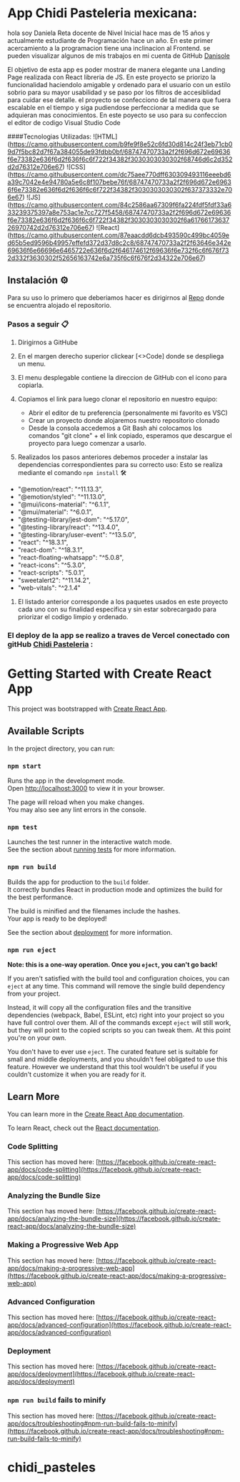 # App Chidi Pasteleria mexicana:

hola soy Daniela Reta docente de Nivel Inicial hace mas de 15 años y actualmente estudiante de Programación hace un año. En este primer acercamiento a la programacion tiene una inclinacion al Frontend. se pueden visualizar algunos de mis trabajos en mi cuenta de GitHub [Danisole](https://github.com/Danisole)

El objetivo de esta app es poder mostrar de manera elegante una Landing Page realizada con React libreria de JS.
En este proyecto se priorizo la funcionalidad haciendolo amigable y ordenado para el usuario con un estilo sobrio para su mayor usabilidad y se paso por los filtros de accesiblidad para cuidar ese detalle.
el proyecto se confecciono de tal manera que fuera escalable en el tiempo y siga pudiendose perfeccionar a medida que se adquieran mas conocimientos.
En este poyecto se uso para su confeccion el editor de codigo Visual Studio Code 

####Tecnologias Utilizadas:
![HTML] (https://camo.githubusercontent.com/b9fe9f8e52c6fd30d814c24f3eb71cb09d7f5bc82d7f67a384055de93fdbb0bf/68747470733a2f2f696d672e69636f6e73382e636f6d2f636f6c6f722f34382f3030303030302f68746d6c2d352d2d76312e706e67) 
![CSS] (https://camo.githubusercontent.com/dc75aee770dff630309493116eeebd6a39c7042e4e94780a5e6c8f107bebe76f/68747470733a2f2f696d672e69636f6e73382e636f6d2f636f6c6f722f34382f3030303030302f637373332e706e67) 
![JS] (https://camo.githubusercontent.com/84c2586aa67309f6fa224fdf5fdf33a633239375397a8e753ac1e7cc727f5458/68747470733a2f2f696d672e69636f6e73382e636f6d2f636f6c6f722f34382f3030303030302f6a6176617363726970742d2d76312e706e67) 
![React] (https://camo.githubusercontent.com/87eaacdd6dcb493590c499bc4059ed65b5ed9596b49957effefd372d37d8c2c8/68747470733a2f2f63646e342e69636f6e66696e6465722e636f6d2f646174612f69636f6e732f6c6f676f732d332f3630302f52656163742e6a735f6c6f676f2d34322e706e67)

## Instalación :gear:

Para su uso lo primero que deberiamos hacer es dirigirnos al  [Repo](https://github.com/Danisole/chidi_pasteles) donde se encuentra alojado el repositorio.

### Pasos a seguir :clipboard:

1. Dirigirnos a GitHube 
1. En el margen derecho superior clickear [<>Code] donde se despliega un menu.
1. El menu desplegable contiene la direccion de GitHub con el icono para copiarla.
1. Copiamos el link para luego clonar el repositorio en nuestro equipo:
   * Abrir el editor de tu preferencia (personalmente mi favorito es VSC)
   * Crear un proyecto donde alojaremos nuestro repositorio clonado
   * Desde la consola accedemos a Git Bash ahi colocamos los comandos "git clone" + el  link copiado, esperamos que descargue el proyecto para luego comenzar a usarlo.

1. Realizados los pasos anteriores debemos proceder a instalar las dependencias correspondientes para su correcto uso:
Esto se realiza mediante el comando `npm install` :hammer_and_wrench:


*   "@emotion/react": "^11.13.3",
*   "@emotion/styled": "^11.13.0",
*   "@mui/icons-material": "^6.1.1",
*   "@mui/material": "^6.0.1",
*   "@testing-library/jest-dom": "^5.17.0",
*   "@testing-library/react": "^13.4.0",
*   "@testing-library/user-event": "^13.5.0",
*   "react": "^18.3.1",
*   "react-dom": "^18.3.1",
*   "react-floating-whatsapp": "^5.0.8",
*   "react-icons": "^5.3.0",
*   "react-scripts": "5.0.1",
*   "sweetalert2": "^11.14.2",
*   "web-vitals": "^2.1.4"

1. El listado anterior corresponde a los paquetes usados en este proyecto cada uno con su finalidad especifica y sin estar sobrecargado para priorizar el codigo limpio y ordenado.

### El deploy de la app se realizo a traves de Vercel conectado con gitHub  [Chidi Pasteleria](https://chidi-pasteles-c1b7.vercel.app/) :




# Getting Started with Create React App

This project was bootstrapped with [Create React App](https://github.com/facebook/create-react-app).

## Available Scripts

In the project directory, you can run:

### `npm start`

Runs the app in the development mode.\
Open [http://localhost:3000](http://localhost:3000) to view it in your browser.

The page will reload when you make changes.\
You may also see any lint errors in the console.

### `npm test`

Launches the test runner in the interactive watch mode.\
See the section about [running tests](https://facebook.github.io/create-react-app/docs/running-tests) for more information.

### `npm run build`

Builds the app for production to the `build` folder.\
It correctly bundles React in production mode and optimizes the build for the best performance.

The build is minified and the filenames include the hashes.\
Your app is ready to be deployed!

See the section about [deployment](https://facebook.github.io/create-react-app/docs/deployment) for more information.

### `npm run eject`

**Note: this is a one-way operation. Once you `eject`, you can't go back!**

If you aren't satisfied with the build tool and configuration choices, you can `eject` at any time. This command will remove the single build dependency from your project.

Instead, it will copy all the configuration files and the transitive dependencies (webpack, Babel, ESLint, etc) right into your project so you have full control over them. All of the commands except `eject` will still work, but they will point to the copied scripts so you can tweak them. At this point you're on your own.

You don't have to ever use `eject`. The curated feature set is suitable for small and middle deployments, and you shouldn't feel obligated to use this feature. However we understand that this tool wouldn't be useful if you couldn't customize it when you are ready for it.

## Learn More

You can learn more in the [Create React App documentation](https://facebook.github.io/create-react-app/docs/getting-started).

To learn React, check out the [React documentation](https://reactjs.org/).

### Code Splitting

This section has moved here: [https://facebook.github.io/create-react-app/docs/code-splitting](https://facebook.github.io/create-react-app/docs/code-splitting)

### Analyzing the Bundle Size

This section has moved here: [https://facebook.github.io/create-react-app/docs/analyzing-the-bundle-size](https://facebook.github.io/create-react-app/docs/analyzing-the-bundle-size)

### Making a Progressive Web App

This section has moved here: [https://facebook.github.io/create-react-app/docs/making-a-progressive-web-app](https://facebook.github.io/create-react-app/docs/making-a-progressive-web-app)

### Advanced Configuration

This section has moved here: [https://facebook.github.io/create-react-app/docs/advanced-configuration](https://facebook.github.io/create-react-app/docs/advanced-configuration)

### Deployment

This section has moved here: [https://facebook.github.io/create-react-app/docs/deployment](https://facebook.github.io/create-react-app/docs/deployment)

### `npm run build` fails to minify

This section has moved here: [https://facebook.github.io/create-react-app/docs/troubleshooting#npm-run-build-fails-to-minify](https://facebook.github.io/create-react-app/docs/troubleshooting#npm-run-build-fails-to-minify)
# chidi_pasteles
